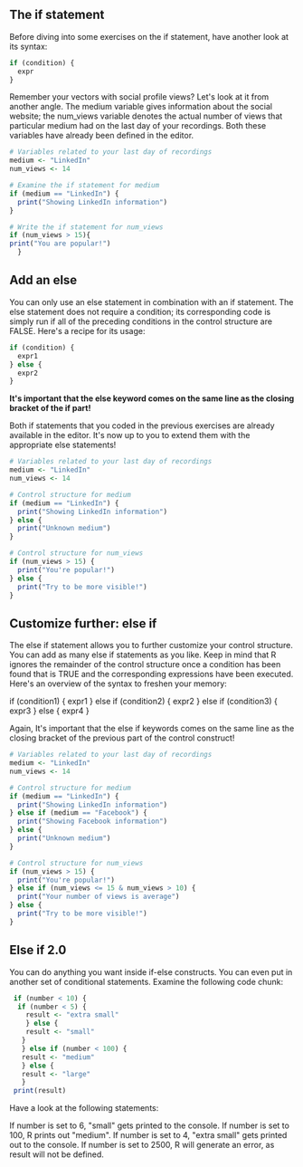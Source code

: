 ## The if statement

Before diving into some exercises on the if statement, have another look at its syntax:
```r
if (condition) {
  expr
}
```
Remember your vectors with social profile views? Let's look at it from another angle. The medium variable gives information about the social website; the num_views variable denotes the actual number of views that particular medium had on the last day of your recordings. Both these variables have already been defined in the editor.

```r
# Variables related to your last day of recordings
medium <- "LinkedIn"
num_views <- 14

# Examine the if statement for medium
if (medium == "LinkedIn") {
  print("Showing LinkedIn information")
}

# Write the if statement for num_views
if (num_views > 15){
print("You are popular!")
  }
```
## Add an else

You can only use an else statement in combination with an if statement. The else statement does not require a condition; its corresponding code is simply run if all of the preceding conditions in the control structure are FALSE. Here's a recipe for its usage:
```r
if (condition) {
  expr1
} else {
  expr2
}
```
**It's important that the else keyword comes on the same line as the closing bracket of the if part!**

Both if statements that you coded in the previous exercises are already available in the editor. It's now up to you to extend them with the appropriate else statements!

```r
# Variables related to your last day of recordings
medium <- "LinkedIn"
num_views <- 14

# Control structure for medium
if (medium == "LinkedIn") {
  print("Showing LinkedIn information")
} else {
  print("Unknown medium")
}

# Control structure for num_views
if (num_views > 15) {
  print("You're popular!")
} else {
  print("Try to be more visible!")
}
```
## Customize further: else if

The else if statement allows you to further customize your control structure. You can add as many else if statements as you like. Keep in mind that R ignores the remainder of the control structure once a condition has been found that is TRUE and the corresponding expressions have been executed. Here's an overview of the syntax to freshen your memory:

if (condition1) {
  expr1
} else if (condition2) {
  expr2
} else if (condition3) {
  expr3
} else {
  expr4
}

Again, It's important that the else if keywords comes on the same line as the closing bracket of the previous part of the control construct!

```r
# Variables related to your last day of recordings
medium <- "LinkedIn"
num_views <- 14

# Control structure for medium
if (medium == "LinkedIn") {
  print("Showing LinkedIn information")
} else if (medium == "Facebook") {
  print("Showing Facebook information")
} else {
  print("Unknown medium")
}

# Control structure for num_views
if (num_views > 15) {
  print("You're popular!")
} else if (num_views <= 15 & num_views > 10) {
  print("Your number of views is average")
} else {
  print("Try to be more visible!")
}
```
## Else if 2.0

You can do anything you want inside if-else constructs. You can even put in another set of conditional statements. Examine the following code chunk:

```r
 if (number < 10) {
  if (number < 5) {
    result <- "extra small"
    } else {
    result <- "small"
   }
   } else if (number < 100) {
   result <- "medium"
   } else {
   result <- "large"
   }
 print(result)
```
Have a look at the following statements:

If number is set to 6, "small" gets printed to the console.
If number is set to 100, R prints out "medium".
If number is set to 4, "extra small" gets printed out to the console.
If number is set to 2500, R will generate an error, as result will not be defined.








